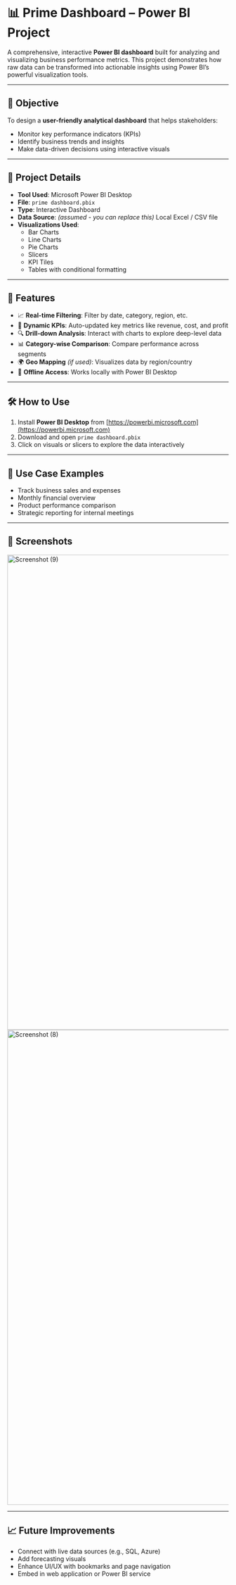 # 📊 Prime Dashboard – Power BI Project

A comprehensive, interactive **Power BI dashboard** built for analyzing and visualizing business performance metrics. This project demonstrates how raw data can be transformed into actionable insights using Power BI’s powerful visualization tools.

---

## 🧭 Objective

To design a **user-friendly analytical dashboard** that helps stakeholders:
- Monitor key performance indicators (KPIs)
- Identify business trends and insights
- Make data-driven decisions using interactive visuals

---

## 📁 Project Details

- **Tool Used**: Microsoft Power BI Desktop
- **File**: `prime dashboard.pbix`
- **Type**: Interactive Dashboard
- **Data Source**: *(assumed - you can replace this)* Local Excel / CSV file
- **Visualizations Used**:
  - Bar Charts
  - Line Charts
  - Pie Charts
  - Slicers
  - KPI Tiles
  - Tables with conditional formatting

---

## 📌 Features

- 📈 **Real-time Filtering**: Filter by date, category, region, etc.
- 🧮 **Dynamic KPIs**: Auto-updated key metrics like revenue, cost, and profit
- 🔍 **Drill-down Analysis**: Interact with charts to explore deep-level data
- 📊 **Category-wise Comparison**: Compare performance across segments
- 🌍 **Geo Mapping** *(if used)*: Visualizes data by region/country
- 💾 **Offline Access**: Works locally with Power BI Desktop

---

## 🛠️ How to Use

1. Install **Power BI Desktop** from [https://powerbi.microsoft.com](https://powerbi.microsoft.com)
2. Download and open `prime dashboard.pbix`
3. Click on visuals or slicers to explore the data interactively

---

## 💼 Use Case Examples

- Track business sales and expenses
- Monthly financial overview
- Product performance comparison
- Strategic reporting for internal meetings

---

## 📸 Screenshots

<img width="1920" height="1080" alt="Screenshot (9)" src="https://github.com/user-attachments/assets/86bcc539-3b0f-4f06-9d9c-1474389b0c00" />

<img width="1920" height="1080" alt="Screenshot (8)" src="https://github.com/user-attachments/assets/4d5b2b14-651d-4d09-bf89-3f968e4c653b" />

---

## 📈 Future Improvements

- Connect with live data sources (e.g., SQL, Azure)
- Add forecasting visuals
- Enhance UI/UX with bookmarks and page navigation
- Embed in web application or Power BI service
